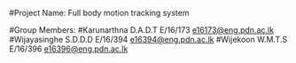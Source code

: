  #Project Name: Full body motion tracking system
 
 #Group Members:
 #Karunarthna D.A.D.T     E/16/173     e16173@eng.pdn.ac.lk
 #Wijayasinghe S.D.D.D    E/16/394     e16394@eng.pdn.ac.lk
 #Wijekoon W.M.T.S        E/16/396     e16396@eng.pdn.ac.lk
